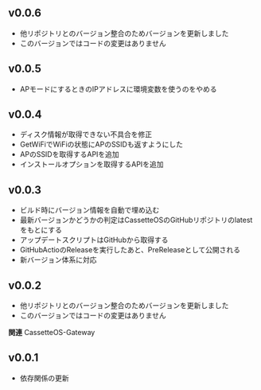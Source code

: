 ## v0.0.6
- 他リポジトリとのバージョン整合のためバージョンを更新しました
- このバージョンではコードの変更はありません

## v0.0.5
- APモードにするときのIPアドレスに環境変数を使うのをやめる

## v0.0.4
- ディスク情報が取得できない不具合を修正
- GetWiFiでWiFiの状態にAPのSSIDも返すようにした
- APのSSIDを取得するAPIを追加
- インストールオプションを取得するAPIを追加

## v0.0.3
- ビルド時にバージョン情報を自動で埋め込む
- 最新バージョンかどうかの判定はCassetteOSのGitHubリポジトリのlatestをもとにする
- アップデートスクリプトはGitHubから取得する
- GitHubActioのReleaseを実行したあと、PreReleaseとして公開される
- 新バージョン体系に対応

## v0.0.2
- 他リポジトリとのバージョン整合のためバージョンを更新しました
- このバージョンではコードの変更はありません

**関連**
CassetteOS-Gateway

## v0.0.1
- 依存関係の更新

